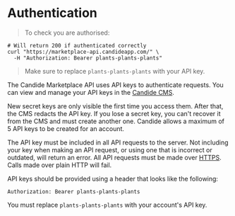# Authentication

> To check you are authorised:

```shell
# Will return 200 if authenticated correctly
curl "https://marketplace-api.candideapp.com/" \
  -H "Authorization: Bearer plants-plants-plants"
```

> Make sure to replace `plants-plants-plants` with your API key.

The Candide Marketplace API uses API keys to authenticate requests. You can view and manage your API keys in the [Candide CMS](cms.candideapp.com).

New secret keys are only visible the first time you access them. After that, the CMS redacts the API key. If you lose a secret key, you can't recover it from the CMS and must create another one. Candide allows a maximum of 5 API keys to be created for an account.

The API key must be included in all API requests to the server. Not including your key when making an API request, or using one that is incorrect or outdated, will return an error. All API requests must be made over [HTTPS](https://en.wikipedia.org/wiki/HTTPS). Calls made over plain HTTP will fail.

API keys should be provided using a header that looks like the following:

`Authorization: Bearer plants-plants-plants`

<aside class="notice">
You must replace <code>plants-plants-plants</code> with your account's API key.
</aside>
